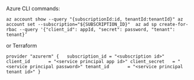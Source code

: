 Azure CLI commands:

`
az account show --query "{subscriptionId:id, tenantId:tenantId}"
az account set --subscription="${SUBSCRIPTION_ID}" 
az ad sp create-for-rbac --query '{"client_id": appId, "secret": password, "tenant": tenant}’
`

or Terraform

`
provider "azurerm" {  
  subscription_id = "<subscription id>"  
  client_id       = "<service principal app id>"
  client_secret   = "<service principal password>"
  tenant_id       = "<service principal tenant id>"
}
`
